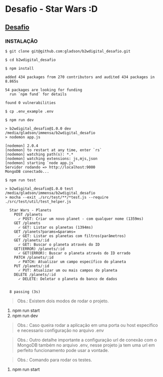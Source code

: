 # Desafio - Star Wars :D

## [Desafio](DESAFIO.md)


### INSTALAÇÃO

```shell
$ git clone git@github.com:gladson/b2wdigital_desafio.git

$ cd b2wdigital_desafio

$ npm install

added 434 packages from 270 contributors and audited 434 packages in 8.865s

54 packages are looking for funding
  run `npm fund` for details

found 0 vulnerabilities

$ cp .env_example .env

$ npm run dev

> b2wdigital_desafio@1.0.0 dev /media/gladson/immensa/b2wdigital_desafio
> nodemon app.js

[nodemon] 2.0.4
[nodemon] to restart at any time, enter `rs`
[nodemon] watching path(s): *.*
[nodemon] watching extensions: js,mjs,json
[nodemon] starting `node app.js`
Servidor rodando => http://localhost:9000
MongoDB conectado...

$ npm run test

> b2wdigital_desafio@1.0.0 test /media/gladson/immensa/b2wdigital_desafio
> mocha --exit ./src/test/**/*test.js --require ./src/test/util/test_helper.js

  Star Wars - Planets
    POST /planets
      ✓ POST: Criar um novo planet - com qualquer nome (1359ms)
    GET /planets
      ✓ GET: Listar os planetas (1394ms)
    GET /planets?params=&params=
      ✓ GET: Listar os planetas com filtros(parâmetros)
    GET /planets/:id
      ✓ GET: Buscar o planeta através do ID
    GET(ERROR) /planets/:id
      ✓ GET(ERROR): Buscar o planeta através do ID errado
    PATCH /planets/:id
      ✓ PATCH: Atualizar um campo específico do planeta
    PUT /planets/:id
      ✓ PUT: Atualizar um ou mais campos do planeta
    DELETE /planets/:id
      ✓ DELETE: Deletar o planeta do banco de dados


  8 passing (3s)

```
> Obs.: Existem dois modos de rodar o projeto.

1. npm run start
2. npm run dev

> Obs.: 
> Caso queira rodar a aplicação em uma porta ou host especifico e necessario configuração no arquivo .env

> Obs.: Outro detalhe importante a configuração url de conexão com o MongoDB também no arquivo .env, nesse projeto ja tem uma url em perfeito funcionamento pode usar a vontade.

> Obs.: Comando para rodar os testes.
1. npm run start
